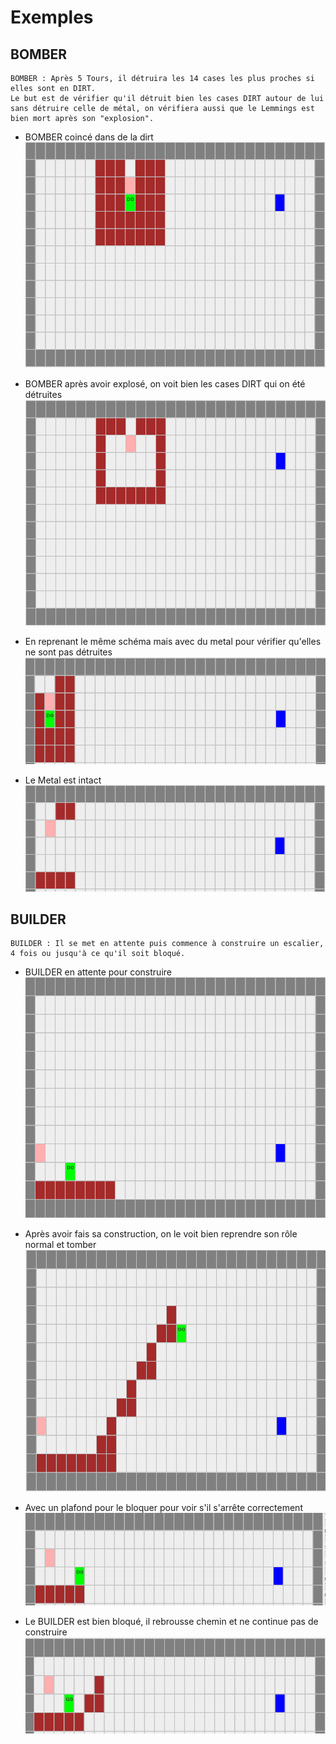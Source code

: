 # Exemples
## BOMBER

	BOMBER : Après 5 Tours, il détruira les 14 cases les plus proches si elles sont en DIRT.
	Le but est de vérifier qu'il détruit bien les cases DIRT autour de lui 
	sans détruire celle de métal, on vérifiera aussi que le Lemmings est 
	bien mort après son "explosion".

* BOMBER coincé dans de la dirt  
![bomb](images/bomb1.png)

* BOMBER après avoir explosé, on voit bien les cases DIRT qui on été détruites  
![bomb](images/bomb2.png)

* En reprenant le même schéma mais avec du metal pour vérifier qu'elles ne sont pas détruites  
![bomb](images/bomb3.png)

* Le Metal est intact  
![bomb](images/bomb4.png)

## BUILDER

	BUILDER : Il se met en attente puis commence à construire un escalier, 
	4 fois ou jusqu'à ce qu'il soit bloqué.

* BUILDER en attente pour construire  
![build](images/build1.png)

* Après avoir fais sa construction, on le voit bien reprendre son rôle normal et tomber  
![build](images/build2.png)

* Avec un plafond pour le bloquer pour voir s'il s'arrête correctement  
![build](images/build3.png)

* Le BUILDER est bien bloqué, il rebrousse chemin et ne continue pas de construire  
![build](images/build4.png)
